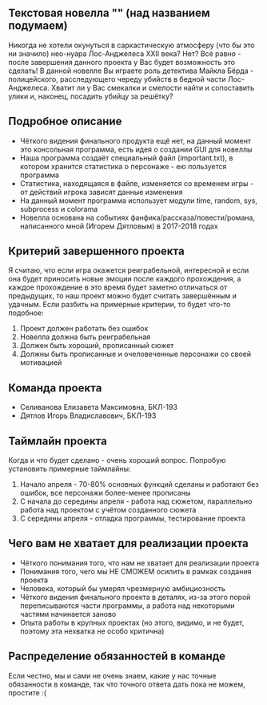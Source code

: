 ## Текстовая новелла "" (над названием подумаем)

Никогда не хотели окунуться в саркастическую атмосферу (что бы это ни значило) нео-нуара Лос-Анджелеса XXII века? Нет? Всё равно - после завершения данного проекта у Вас будет возможность это сделать! В данной новелле Вы играете роль детектива Майкла Бёрда - полицейского, расследующего череду убийств в бедной части Лос-Анджелеса. Хватит ли у Вас смекалки и смелости найти и сопоставить улики и, наконец, посадить убийцу за решётку? 

## Подробное описание

- Чёткого видения финального продукта ещё нет, на данный момент это консольная программа, есть идея о создании GUI для новеллы
- Наша программа создаёт специальный файл (important.txt), в котором хранится статистика о персонаже - ею пользуется программа
- Статистика, находящаяся в файле, изменяется со временем игры - от действий игрока зависят данные изменения
- На данный момент программа использует модули time, random, sys, subprocess и colorama
- Новелла основана на событиях фанфика/рассказа/повести/романа, написанного мной (Игорем Дятловым) в 2017-2018 годах

## Критерий завершенного проекта

Я считаю, что если игра окажется реиграбельной, интересной и если она будет приносить новые эмоции после каждого прохождения, а каждое прохождение в это время будет заметно отличаться от предыдущих, то наш проект можно будет считать завершённым и удачным. Если разбить на примерные критерии, то будет что-то подобное:
1. Проект должен работать без ошибок
2. Новелла должна быть реиграбельная
3. Должен быть хороший, прописанный сюжет
4. Должны быть прописанные и очеловеченные персонажи со своей мотивацией

## Команда проекта

- Селиванова Елизавета Максимовна, БКЛ-193
- Дятлов Игорь Владиславович, БКЛ-193

## Таймлайн проекта

Когда и что будет сделано - очень хороший вопрос. Попробую установить примерные таймлайны:
1. Начало апреля - 70-80% основных функций сделаны и работают без ошибок, все персонажи более-менее прописаны
2. С начала до середины апреля - работа над сюжетом, параллельно работа над проектом с учётом созданного сюжета
3. С середины апреля - отладка программы, тестирование проекта

## Чего вам не хватает для реализации проекта

- Чёткого понимания того, что нам не хватает для реализации проекта
- Понимания того, чего мы НЕ СМОЖЕМ осилить в рамках создания проекта
- Человека, который бы умерял чрезмерную амбициозность
- Чёткого видения финального проекта в деталях, из-за этого порой переписываются части программы, а работа над некоторыми частями начинается заново
- Опыта работы в крупных проектах (но этого, видимо, и не будет, поэтому эта нехватка не особо критична)

## Распределение обязанностей в команде

Если честно, мы и сами не очень знаем, какие у нас точные обязанности в команде, так что точного ответа дать пока не можем, простите :(
